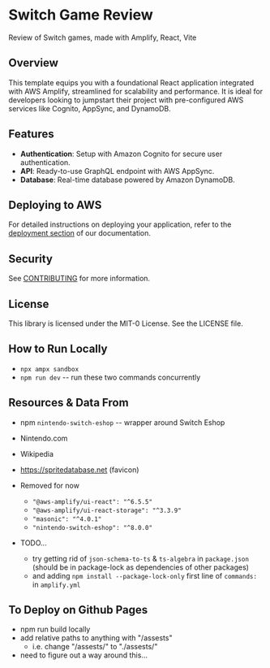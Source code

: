 # Switch Game Review

Review of Switch games, made with Amplify, React, Vite

## Overview

This template equips you with a foundational React application integrated with AWS Amplify, streamlined for scalability and performance. It is ideal for developers looking to jumpstart their project with pre-configured AWS services like Cognito, AppSync, and DynamoDB.

## Features

- **Authentication**: Setup with Amazon Cognito for secure user authentication.
- **API**: Ready-to-use GraphQL endpoint with AWS AppSync.
- **Database**: Real-time database powered by Amazon DynamoDB.

## Deploying to AWS

For detailed instructions on deploying your application, refer to the [deployment section](https://docs.amplify.aws/react/start/quickstart/#deploy-a-fullstack-app-to-aws) of our documentation.

## Security

See [CONTRIBUTING](CONTRIBUTING.md#security-issue-notifications) for more information.

## License

This library is licensed under the MIT-0 License. See the LICENSE file.

## How to Run Locally

- `npx ampx sandbox`
- `npm run dev` -- run these two commands concurrently

## Resources & Data From

- npm `nintendo-switch-eshop` -- wrapper around Switch Eshop
- Nintendo.com
- Wikipedia
- https://spritedatabase.net (favicon)

- Removed for now

  - `"@aws-amplify/ui-react": "^6.5.5"`
  - `"@aws-amplify/ui-react-storage": "^3.3.9"`
  - `"masonic": "^4.0.1"`
  - `"nintendo-switch-eshop": "^8.0.0"`

- TODO...
  - try getting rid of `json-schema-to-ts` & `ts-algebra` in `package.json` (should be in package-lock as dependencies of other packages)
  - and adding `npm install --package-lock-only` first line of `commands:` in `amplify.yml`

## To Deploy on Github Pages

- npm run build locally
- add relative paths to anything with "/assests"
  - i.e. change "/assests/" to "./assests/"
- need to figure out a way around this...
